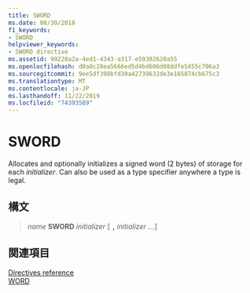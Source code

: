 ```yaml
---
title: SWORD
ms.date: 08/30/2018
f1_keywords:
- SWORD
helpviewer_keywords:
- SWORD directive
ms.assetid: 99228a2a-4ed1-4343-a317-e59302620a55
ms.openlocfilehash: d0a8c28ea5666ed5d4bd606d08ddfe5455c706a3
ms.sourcegitcommit: 9ee5df398bfd30a42739632de3e165874cb675c3
ms.translationtype: MT
ms.contentlocale: ja-JP
ms.lasthandoff: 11/22/2019
ms.locfileid: "74393589"
---
```

# <a name="sword"></a>SWORD

Allocates and optionally initializes a signed word (2 bytes) of storage for each *initializer*. Can also be used as a type specifier anywhere a type is legal.

## <a name="syntax"></a>構文

> *name* **SWORD** *initializer* ⟦ __,__ *initializer* ...⟧

## <a name="see-also"></a>関連項目

[Directives reference](../../assembler/masm/directives-reference.md)\
[WORD](../../assembler/masm/word.md)
